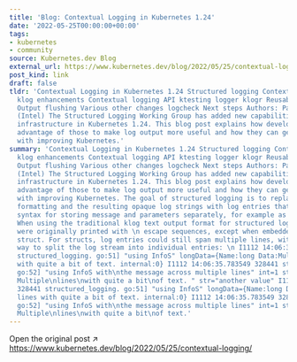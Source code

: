 ```yaml
---
title: 'Blog: Contextual Logging in Kubernetes 1.24'
date: '2022-05-25T00:00:00+00:00'
tags:
- kubernetes
- community
source: Kubernetes.dev Blog
external_url: https://www.kubernetes.dev/blog/2022/05/25/contextual-logging/
post_kind: link
draft: false
tldr: 'Contextual Logging in Kubernetes 1.24 Structured logging Contextual logging
  klog enhancements Contextual logging API ktesting logger klogr Reusable output test
  Output flushing Various other changes logcheck Next steps Authors: Patrick Ohly
  (Intel) The Structured Logging Working Group has added new capabilities to the logging
  infrastructure in Kubernetes 1.24. This blog post explains how developers can take
  advantage of those to make log output more useful and how they can get involved
  with improving Kubernetes.'
summary: 'Contextual Logging in Kubernetes 1.24 Structured logging Contextual logging
  klog enhancements Contextual logging API ktesting logger klogr Reusable output test
  Output flushing Various other changes logcheck Next steps Authors: Patrick Ohly
  (Intel) The Structured Logging Working Group has added new capabilities to the logging
  infrastructure in Kubernetes 1.24. This blog post explains how developers can take
  advantage of those to make log output more useful and how they can get involved
  with improving Kubernetes. The goal of structured logging is to replace C-style
  formatting and the resulting opaque log strings with log entries that have a well-defined
  syntax for storing message and parameters separately, for example as a JSON struct.
  When using the traditional klog text output format for structured log calls, strings
  were originally printed with \n escape sequences, except when embedded inside a
  struct. For structs, log entries could still span multiple lines, with no clean
  way to split the log stream into individual entries: \n I1112 14:06:35.783529 328441
  structured_logging. go:51] "using InfoS" longData={Name:long Data:Multiple lines
  with quite a bit of text. internal:0} I1112 14:06:35.783549 328441 structured_logging.
  go:52] "using InfoS with\nthe message across multiple lines" int=1 stringData="long:
  Multiple\nlines\nwith quite a bit\nof text. " str="another value" I1112 14:06:35.783529
  328441 structured_logging. go:51] "using InfoS" longData={Name:long Data:Multiple
  lines with quite a bit of text. internal:0} I1112 14:06:35.783549 328441 structured_logging.
  go:52] "using InfoS with\nthe message across multiple lines" int=1 stringData="long:
  Multiple\nlines\nwith quite a bit\nof text.'
---
```

Open the original post ↗ https://www.kubernetes.dev/blog/2022/05/25/contextual-logging/
